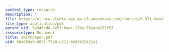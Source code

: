 ```yaml
---
content_type: resource
description: ''
file: https://ol-ocw-studio-app-qa.s3.amazonaws.com/courses/6-871-knowledge-based-applications-systems-spring-2005/60a889a0885177e8c51160d2415422a1_smithpaper.pdf
file_type: application/pdf
parent_uid: 9a346cd8-7e53-baac-21ba-55e4c4157f53
resourcetype: Document
title: smithpaper.pdf
uid: 60a889a0-8851-77e8-c511-60d2415422a1
---
```

